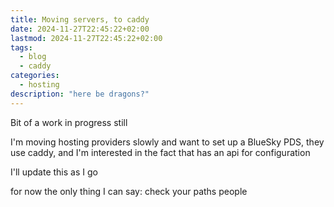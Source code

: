 ```yaml
---
title: Moving servers, to caddy
date: 2024-11-27T22:45:22+02:00
lastmod: 2024-11-27T22:45:22+02:00
tags:
  - blog
  - caddy
categories:
  - hosting
description: "here be dragons?"
---
```


Bit of a work in progress still

I'm moving hosting providers slowly and want to set up a BlueSky PDS,
they use caddy, and I'm interested in the fact that has an api for configuration

I'll update this as I go

for now the only thing I can say: check your paths people
